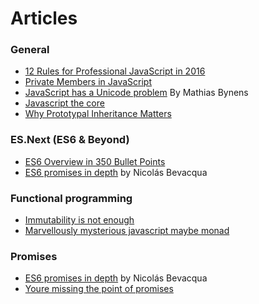 # Articles

### General

* [12 Rules for Professional JavaScript in 2016](https://medium.com/@housecor/12-rules-for-professional-javascript-in-2015-f158e7d3f0fc#.spnompj44)
* [Private Members in JavaScript](http://www.crockford.com/javascript/private.html)
* [JavaScript has a Unicode problem](https://mathiasbynens.be/notes/javascript-unicode) By Mathias Bynens
* [Javascript the core]( http://dmitrysoshnikov.com/ecmascript/javascript-the-core/)
* [Why Prototypal Inheritance Matters](http://aaditmshah.github.io/why-prototypal-inheritance-matters/)
 
### ES.Next (ES6 & Beyond)

* [ES6 Overview in 350 Bullet Points](https://ponyfoo.com/articles/es6)
* [ES6 promises in depth](https://ponyfoo.com/articles/es6-promises-in-depth) by Nicolás Bevacqua

### Functional programming
* [Immutability is not enough](https://codewords.recurse.com/issues/six/immutability-is-not-enough)
* [Marvellously mysterious javascript maybe monad](http://jrsinclair.com/articles/2016/marvellously-mysterious-javascript-maybe-monad/)

### Promises
* [ES6 promises in depth](https://ponyfoo.com/articles/es6-promises-in-depth) by Nicolás Bevacqua
* [Youre missing the point of promises](https://blog.domenic.me/youre-missing-the-point-of-promises/)
